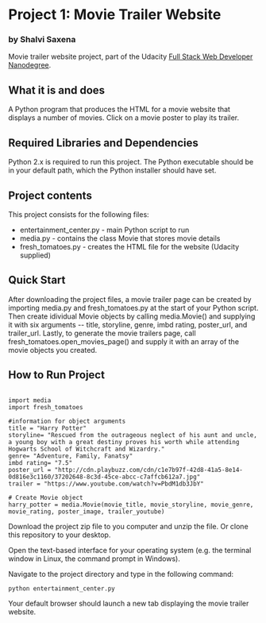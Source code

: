 # Project 1: Movie Trailer Website
### by Shalvi Saxena

Movie trailer website project, part of the Udacity [Full Stack Web Developer
Nanodegree](https://www.udacity.com/course/full-stack-web-developer-nanodegree--nd004).

## What it is and does

A Python program that produces the HTML for a movie website that displays
a number of movies. Click on a movie poster to play its trailer.

## Required Libraries and Dependencies

Python 2.x is required to run this project. The Python executable should be in
your default path, which the Python installer should have set.

## Project contents

This project consists for the following files:

* entertainment_center.py - main Python script to run
* media.py - contains the class Movie that stores movie details
* fresh_tomatoes.py - creates the HTML file for the website (Udacity supplied)

## Quick Start

After downloading the project files, a movie trailer page can be created by 
importing media.py and fresh_tomatoes.py at the start of your Python script.
Then create idividual Movie objects by calling media.Movie() and supplying it 
with six arguments -- title, storyline, genre, imbd rating, poster_url, and trailer_url. Lastly, to 
generate the movie trailers page, call fresh_tomatoes.open_movies_page() and 
supply it with an array of the movie objects you created.



## How to Run Project

```

import media
import fresh_tomatoes

#information for object arguments
title = "Harry Potter"
storyline= "Rescued from the outrageous neglect of his aunt and uncle, a young boy with a great destiny proves his worth while attending Hogwarts School of Witchcraft and Wizardry."
genre= "Adventure, Family, Fanatsy"
imbd rating= "7.5"
poster_url = "http://cdn.playbuzz.com/cdn/c1e7b97f-42d8-41a5-8e14-0d816e3c1160/37202648-8c3d-45ce-abcc-c7affcb612a7.jpg"
trailer = "https://www.youtube.com/watch?v=PbdM1db3JbY"

# Create Movie object
harry_potter = media.Movie(movie_title, movie_storyline, movie_genre, movie_rating, poster_image, trailer_youtube)

```



Download the project zip file to you computer and unzip the file. Or clone this
repository to your desktop.

Open the text-based interface for your operating system (e.g. the terminal
window in Linux, the command prompt in Windows).

Navigate to the project directory and type in the following command:

```bash
python entertainment_center.py
```

Your default browser should launch a new tab displaying the movie trailer website.